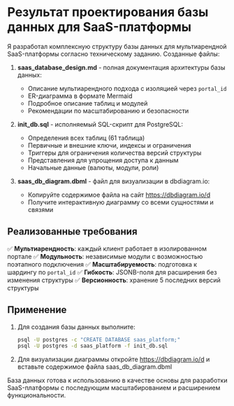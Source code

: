 # Результат проектирования базы данных для SaaS-платформы

Я разработал комплексную структуру базы данных для мультиарендной SaaS-платформы согласно техническому заданию. Созданные файлы:

1. **saas_database_design.md** - полная документация архитектуры базы данных:
   - Описание мультиарендного подхода с изоляцией через `portal_id`
   - ER-диаграмма в формате Mermaid
   - Подробное описание таблиц и модулей
   - Рекомендации по масштабированию и безопасности

2. **init_db.sql** - исполняемый SQL-скрипт для PostgreSQL:
   - Определения всех таблиц (61 таблица)
   - Первичные и внешние ключи, индексы и ограничения
   - Триггеры для ограничения количества версий структуры
   - Представления для упрощения доступа к данным
   - Начальные данные (валюты, модули, роли)

3. **saas_db_diagram.dbml** - файл для визуализации в dbdiagram.io:
   - Копируйте содержимое файла на сайт https://dbdiagram.io/d
   - Получите интерактивную диаграмму со всеми сущностями и связями

## Реализованные требования

✅ **Мультиарендность**: каждый клиент работает в изолированном портале
✅ **Модульность**: независимые модули с возможностью поэтапного подключения
✅ **Масштабируемость**: подготовка к шардингу по `portal_id`
✅ **Гибкость**: JSONB-поля для расширения без изменения структуры
✅ **Версионность**: хранение 5 последних версий структуры

## Применение

1. Для создания базы данных выполните:
   ```bash
   psql -U postgres -c "CREATE DATABASE saas_platform;"
   psql -U postgres -d saas_platform -f init_db.sql
   ```

2. Для визуализации диаграммы откройте https://dbdiagram.io/d и вставьте содержимое файла saas_db_diagram.dbml

База данных готова к использованию в качестве основы для разработки SaaS-платформы с последующим масштабированием и расширением функциональности.
